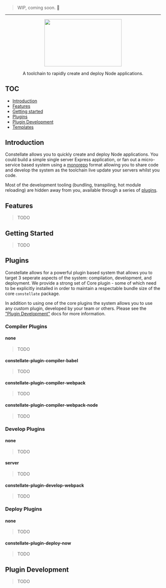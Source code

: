 > WIP, coming soon. 👀

---

<p align="center">
  <img src="https://cdn.rawgit.com/constellators/constellate/8e303aad/assets/logo-full.png" width="250" height="152.84" />
</p>

<p align="center">
A toolchain to rapidly create and deploy Node applications.
</p>

## TOC

 - [Introduction](#introduction)
 - [Features](#features)
 - [Getting started](#getting-started)
 - [Plugins](#plugins)
 - [Plugin Development](#plugin-development)
 - [Templates](#templates)

## Introduction

Constellate allows you to quickly create and deploy Node applications. You could build a simple single server Express application, or fan out a micro-service based system using a [monorepo](https://medium.com/@bebraw/the-case-for-monorepos-907c1361708a) format allowing you to share code and develop the system as the toolchain live update your servers whilst you code.

Most of the development tooling (bundling, transpiling, hot module reloading) are hidden away from you, available through a series of [plugins](#plugins).

## Features

> TODO

## Getting Started

> TODO

## Plugins

Constellate allows for a powerful plugin based system that allows you to target 3 seperate aspects of the system: compilation, development, and deployment.  We provide a strong set of Core plugin - some of which need to be explicitly installed in order to maintain a respectable bundle size of the core `constellate` package.

In addition to using one of the core plugins the system allows you to use any custom plugin, developed by your team or others.  Please see the ["Plugin Development"](#plugin-development) docs for more information.

### Compiler Plugins

#### none

> TODO

#### constellate-plugin-compiler-babel

> TODO

#### constellate-plugin-compiler-webpack

> TODO

#### constellate-plugin-compiler-webpack-node

> TODO

### Develop Plugins

#### none

> TODO

#### server

> TODO

#### constellate-plugin-develop-webpack

> TODO

### Deploy Plugins

#### none

> TODO

#### constellate-plugin-deploy-now

> TODO


## Plugin Development

> TODO
